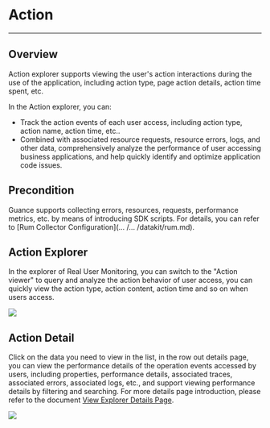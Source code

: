 # Action
---

## Overview

Action explorer supports viewing the user's action interactions during the use of the application, including action type, page action details, action time spent, etc.

In the Action explorer, you can:

- Track the action events of each user access, including action type, action name, action time, etc..
- Combined with associated resource requests, resource errors, logs, and other data, comprehensively analyze the performance of user accessing business applications, and help quickly identify and optimize application code issues.

## Precondition

Guance supports collecting errors, resources, requests, performance metrics, etc. by means of introducing SDK scripts. For details, you can refer to [Rum Collector Configuration](... /... /datakit/rum.md).

## Action Explorer

In the explorer of Real User Monitoring, you can switch to the "Action viewer" to query and analyze the action behavior of user access, you can quickly view the action type, action content, action time and so on when users access.

![](../img/1.rum_action_1.png)

## Action Detail

Click on the data you need to view in the list, in the row out details page, you can view the performance details of the operation events accessed by users, including properties, performance details, associated traces, associated errors, associated logs, etc., and support viewing performance details by filtering and searching. For more details page introduction, please refer to the document [View Explorer Details Page](view.md).

![](../img/1.rum_action_2.png)

